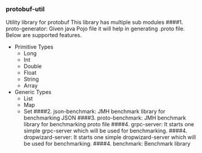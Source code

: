 ### protobuf-util
Utility library for protobuf
This library has multiple sub modules
####1. proto-generator:
   Given java Pojo file it will help in generating .proto file. <br/>
   Below are supported features.
   - Primitive Types
        - Long
        - Int
        - Double
        - Float
        - String
        - Array
   - Generic Types
        - List
        - Map
        - Set
####2. json-benchmark: JMH benchmark library for benchmarking JSON 
####3. proto-benchmark: JMH benchmark library for benchmarking proto file 
####4. grpc-server: It starts one simple grpc-server which will be used for benchmarking.
####4. dropwizard-server: It starts one simple dropwizard-server which will be used for benchmarking.
####4. benchmark: Benchmark library 
    
   
